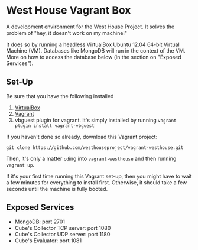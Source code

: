 # West House Vagrant Box

A development environment for the West House Project. It solves the problem of "hey, it doesn't work on my machine!"

It does so by running a headless VirtualBox Ubuntu 12.04 64-bit Virtual Machine (VM). Databases like MongoDB will run in the context of the VM. More on how to access the database below (in the section on "Exposed Services").

## Set-Up

Be sure that you have the following installed

1. [VirtualBox](https://www.virtualbox.org/)
2. [Vagrant](http://www.vagrantup.com/)
3. vbguest plugin for vagrant. It's simply installed by running `vagrant plugin install vagrant-vbguest`

If you haven't done so already, download this Vagrant project:

```
git clone https://github.com/westhouseproject/vagrant-westhouse.git
```

Then, it's only a matter `cd`ing into `vagrant-westhouse` and then running `vagrant up`.

If it's your first time running this Vagrant set-up, then you might have to wait a few minutes for everything to install first. Otherwise, it should take a few seconds until the machine is fully booted.

## Exposed Services

- MongoDB: port 2701
- Cube's Collector TCP server: port 1080
- Cube's Collector UDP server: port 1180
- Cube's Evaluator: port 1081